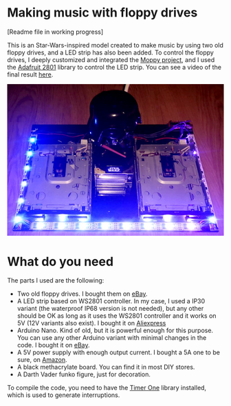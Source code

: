 # Making music with floppy drives

[Readme file in working progress]

This is an Star-Wars-inspired model created to make music by using two old floppy drives, and a LED strip has also been added. To control the floppy drives, I deeply customized and integrated the [Moppy project](https://github.com/SammyIAm/Moppy2), and I used the [Adafruit 2801](https://github.com/adafruit/Adafruit-WS2801-Library) library to control the LED strip. You can see a video of the final result [here](https://youtu.be/pWgEK_t-BJY).

![Model image](/image/01_floppy_music_model.jpg)


# What do you need
The parts I used are the following:
- Two old floppy drives. I bought them on [eBay](https://www.ebay.com/).
- A LED strip based on WS2801 controller. In my case, I used a IP30 variant (the waterproof IP68 version is not needed), but any other should be OK as long as it uses the WS2801 controller and it works on 5V (12V variants also exist). I bought it on [Aliexpress](https://es.aliexpress.com/item/32794195484.html?spm=a2g0s.9042311.0.0.7f1263c0XuWP32)
- Arduino Nano. Kind of old, but it is powerful enough for this purpose. You can use any other Arduino variant with minimal changes in the code. I bought it on [eBay](https://www.ebay.com/).
- A 5V power supply with enough output current. I bought a 5A one to be sure, on [Amazon](https://www.amazon.es/gp/product/B013QWW4DO/).
- A black methacrylate board. You can find it in most DIY stores.
- A Darth Vader funko figure, just for decoration.

To compile the code, you need to have the [Timer One](https://playground.arduino.cc/Code/Timer1/) library installed, which is used to generate interruptions.





